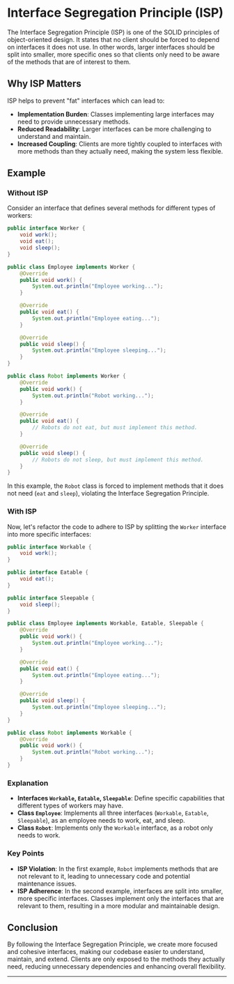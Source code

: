 # Interface Segregation Principle (ISP)

The Interface Segregation Principle (ISP) is one of the SOLID principles of object-oriented design. It states that no client should be forced to depend on interfaces it does not use. In other words, larger interfaces should be split into smaller, more specific ones so that clients only need to be aware of the methods that are of interest to them.

## Why ISP Matters

ISP helps to prevent "fat" interfaces which can lead to:

- **Implementation Burden**: Classes implementing large interfaces may need to provide unnecessary methods.
- **Reduced Readability**: Larger interfaces can be more challenging to understand and maintain.
- **Increased Coupling**: Clients are more tightly coupled to interfaces with more methods than they actually need, making the system less flexible.

## Example

### Without ISP

Consider an interface that defines several methods for different types of workers:

```java
public interface Worker {
    void work();
    void eat();
    void sleep();
}

public class Employee implements Worker {
    @Override
    public void work() {
        System.out.println("Employee working...");
    }

    @Override
    public void eat() {
        System.out.println("Employee eating...");
    }

    @Override
    public void sleep() {
        System.out.println("Employee sleeping...");
    }
}

public class Robot implements Worker {
    @Override
    public void work() {
        System.out.println("Robot working...");
    }

    @Override
    public void eat() {
        // Robots do not eat, but must implement this method.
    }

    @Override
    public void sleep() {
        // Robots do not sleep, but must implement this method.
    }
}
```

In this example, the `Robot` class is forced to implement methods that it does not need (`eat` and `sleep`), violating the Interface Segregation Principle.

### With ISP

Now, let's refactor the code to adhere to ISP by splitting the `Worker` interface into more specific interfaces:

```java
public interface Workable {
    void work();
}

public interface Eatable {
    void eat();
}

public interface Sleepable {
    void sleep();
}

public class Employee implements Workable, Eatable, Sleepable {
    @Override
    public void work() {
        System.out.println("Employee working...");
    }

    @Override
    public void eat() {
        System.out.println("Employee eating...");
    }

    @Override
    public void sleep() {
        System.out.println("Employee sleeping...");
    }
}

public class Robot implements Workable {
    @Override
    public void work() {
        System.out.println("Robot working...");
    }
}
```

### Explanation

- **Interfaces `Workable`, `Eatable`, `Sleepable`**: Define specific capabilities that different types of workers may have.
- **Class `Employee`**: Implements all three interfaces (`Workable`, `Eatable`, `Sleepable`), as an employee needs to work, eat, and sleep.
- **Class `Robot`**: Implements only the `Workable` interface, as a robot only needs to work.

### Key Points

- **ISP Violation**: In the first example, `Robot` implements methods that are not relevant to it, leading to unnecessary code and potential maintenance issues.
- **ISP Adherence**: In the second example, interfaces are split into smaller, more specific interfaces. Classes implement only the interfaces that are relevant to them, resulting in a more modular and maintainable design.

## Conclusion

By following the Interface Segregation Principle, we create more focused and cohesive interfaces, making our codebase easier to understand, maintain, and extend. Clients are only exposed to the methods they actually need, reducing unnecessary dependencies and enhancing overall flexibility.

---